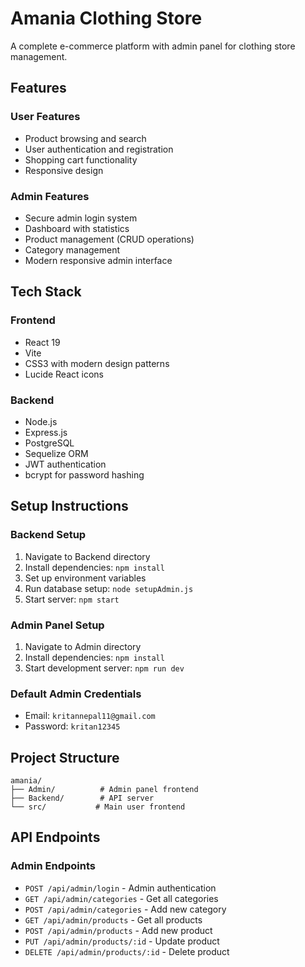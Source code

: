 # Amania Clothing Store

A complete e-commerce platform with admin panel for clothing store management.

## Features

### User Features
- Product browsing and search
- User authentication and registration
- Shopping cart functionality
- Responsive design

### Admin Features
- Secure admin login system
- Dashboard with statistics
- Product management (CRUD operations)
- Category management
- Modern responsive admin interface

## Tech Stack

### Frontend
- React 19
- Vite
- CSS3 with modern design patterns
- Lucide React icons

### Backend
- Node.js
- Express.js
- PostgreSQL
- Sequelize ORM
- JWT authentication
- bcrypt for password hashing

## Setup Instructions

### Backend Setup
1. Navigate to Backend directory
2. Install dependencies: `npm install`
3. Set up environment variables
4. Run database setup: `node setupAdmin.js`
5. Start server: `npm start`

### Admin Panel Setup
1. Navigate to Admin directory
2. Install dependencies: `npm install`
3. Start development server: `npm run dev`

### Default Admin Credentials
- Email: `kritannepal11@gmail.com`
- Password: `kritan12345`

## Project Structure

```
amania/
├── Admin/          # Admin panel frontend
├── Backend/        # API server
└── src/           # Main user frontend
```

## API Endpoints

### Admin Endpoints
- `POST /api/admin/login` - Admin authentication
- `GET /api/admin/categories` - Get all categories
- `POST /api/admin/categories` - Add new category
- `GET /api/admin/products` - Get all products
- `POST /api/admin/products` - Add new product
- `PUT /api/admin/products/:id` - Update product
- `DELETE /api/admin/products/:id` - Delete product
